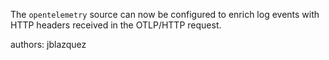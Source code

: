 The `opentelemetry` source can now be configured to enrich log events with HTTP headers received in the OTLP/HTTP request.

authors: jblazquez
